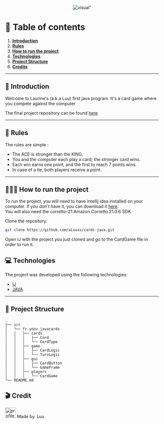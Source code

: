 <p align="center">
  <img src="https://github.com/user-attachments/assets/fa54c787-2ee4-45ee-930e-b342207386a6" title=visual">
 

# 📖 Table of contents

1. [**Introduction**](#-introduction)
2. [**Rules**](#-rules)
3. [**How to run the project**](#-how-to-run-the-project)
4. [**Technologies**](#-technologies)
5. [**Project Structure**](#-project-structure)
6. [**Credits**](#-credits)

---

## 🎤 Introduction

Welcome to Laurine's (a.k.a Luu) first java program. It's a card game where you compete against the computer


The final project repository can be found [here](https://github.com/xLuuxx/cards-java.git)

---

## 📜 Rules

The rules are simple : 
- The ACE is stronger than the KING.
- You and the computer each play a card; the stronger card wins.
- Each win earns one point, and the first to reach 7 points wins.
- In case of a tie, both players receive a point.

---

## 👩🏻‍💻 How to run the project

To run the project, you will need to have intellij idea installed on your computer. If you don't have it, you can download it [here](https://www.jetbrains.com/idea/).  
You will also need the corretto-21 Amazon Corretto 21.0.6 SDK.

Clone the repository:
```bash
git clone https://github.com/xLuuxx/cards-java.git
```
Open IJ with the project you just cloned and go to the CardGame file in order to run it.

## 💻 Technologies

The project was developed using the following technologies:
- [IJ](https://www.jetbrains.com/idea/)
- [JAVA](https://www.java.com/fr/)

---

## 📁 Project Structure

```
.
├── src
│   └── fr.ynov.javacards
│   │   ├── cards
│   │   │   ├── Card
│   │   │   └── CardType
│   │   ├── game
│   │   │   ├── CardLogic
│   │   │   └── TurnLogic
│   │   ├── gui
│   │   │   ├── CardButton
│   │   │   └── GameFrame
│   │   ├── players
│   │   │   └── CardGame
└── README.md
```

## 🎬 Credit
<p align="left">
  <img src="https://github.com/user-attachments/assets/56770402-82fa-45f0-8c4d-046167ec79fe" width="35" top="25" title=profile picture"> Made by. Luu 
